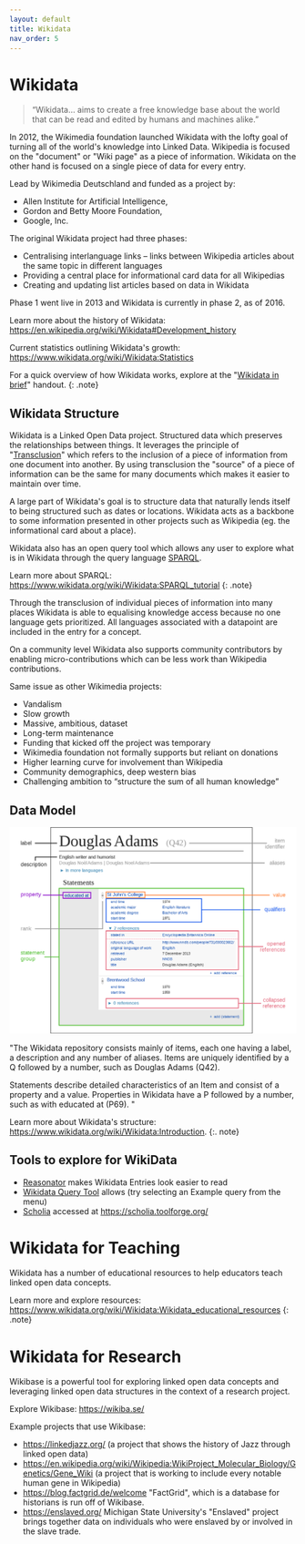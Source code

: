 ```yaml
---
layout: default
title: Wikidata
nav_order: 5
---
```

# Wikidata

<blockquote>“Wikidata… aims to create a free knowledge base about the world that can be read and edited by humans and machines alike.”</blockquote>

In 2012, the Wikimedia foundation launched Wikidata with the lofty goal of turning all of the world's knowledge into Linked Data. Wikipedia is focused on the "document" or "Wiki page" as a piece of information. Wikidata on the other hand is focused on a single piece of data for every entry.

Lead by Wikimedia Deutschland and funded as a project by:
* Allen Institute for Artificial Intelligence,
* Gordon and Betty Moore Foundation,
* Google, Inc.

The original Wikidata project had three phases:
* Centralising interlanguage links – links between Wikipedia articles about the same topic in different languages
* Providing a central place for informational card data for all Wikipedias
* Creating and updating list articles based on data in Wikidata

Phase 1 went live in 2013 and Wikidata is currently in phase 2, as of 2016.

Learn more about the history of Wikidata: https://en.wikipedia.org/wiki/Wikidata#Development_history

Current statistics outlining Wikidata's growth: https://www.wikidata.org/wiki/Wikidata:Statistics

For a quick overview of how Wikidata works, explore at the "[Wikidata in brief](https://commons.wikimedia.org/wiki/File:Wikidata-in-brief-1.0.pdf)" handout.
{: .note}

## Wikidata Structure
Wikidata is a Linked Open Data project. Structured data which preserves the relationships between things. It leverages the principle of "[Transclusion](https://en.wikipedia.org/wiki/Transclusion)" which refers to the inclusion of a piece of information from one document into another. By using transclusion the "source" of a piece of information can be the same for many documents which makes it easier to maintain over time.

A large part of Wikidata's goal is to structure data that naturally lends itself to being structured such as dates or locations. Wikidata acts as a backbone to some information presented in other projects such as Wikipedia (eg. the informational card about a place).

Wikidata also has an open query tool which allows any user to explore what is in Wikidata through the query language [SPARQL](https://en.wikipedia.org/wiki/SPARQL).

Learn more about SPARQL: https://www.wikidata.org/wiki/Wikidata:SPARQL_tutorial
{: .note}

Through the transclusion of individual pieces of information into many places Wikidata is able to equalising knowledge access because no one language gets prioritized. All languages associated with a datapoint are included in the entry for a concept.

On a community level Wikidata also supports community contributors by enabling micro-contributions which can be less work than Wikipedia contributions.

Same issue as other Wikimedia projects:
* Vandalism
* Slow growth
* Massive, ambitious, dataset
* Long-term maintenance
* Funding that kicked off the project was temporary
* Wikimedia foundation not formally supports but reliant on donations
* Higher learning curve for involvement than Wikipedia
* Community demographics, deep western bias
* Challenging ambition to “structure the sum of all human knowledge”

## Data Model

<img src="images/wikidata-data-model.png" alt="Wikidata data model" width="800" height="auto">

"The Wikidata repository consists mainly of items, each one having a label, a description and any number of aliases. Items are uniquely identified by a Q followed by a number, such as Douglas Adams (Q42).

Statements describe detailed characteristics of an Item and consist of a property and a value. Properties in Wikidata have a P followed by a number, such as with educated at (P69). "

Learn more about Wikidata's structure: https://www.wikidata.org/wiki/Wikidata:Introduction.
{:. note}

## Tools to explore for WikiData
* [Reasonator](https://reasonator.toolforge.org/?q=Q8023) makes Wikidata Entries look easier to read
* [Wikidata Query Tool](https://query.wikidata.org/) allows (try selecting an Example query from the menu)
* [Scholia](https://www.wikidata.org/wiki/Wikidata:Scholia) accessed at https://scholia.toolforge.org/

# Wikidata for Teaching
Wikidata has a number of educational resources to help educators teach linked open data concepts.

Learn more and explore resources: https://www.wikidata.org/wiki/Wikidata:Wikidata_educational_resources
{: .note}

# Wikidata for Research
Wikibase is a powerful tool for exploring linked open data concepts and leveraging linked open data structures in the context of a research project.

Explore Wikibase: https://wikiba.se/

Example projects that use Wikibase:
* https://linkedjazz.org/ (a project that shows the history of Jazz through linked open data)
* https://en.wikipedia.org/wiki/Wikipedia:WikiProject_Molecular_Biology/Genetics/Gene_Wiki (a project that is working to include every notable human gene in Wikipedia)
* https://blog.factgrid.de/welcome "FactGrid", which is a database for historians is run off of Wikibase.
* https://enslaved.org/ Michigan State University's "Enslaved" project brings together data on individuals who were enslaved by or involved in the slave trade.
